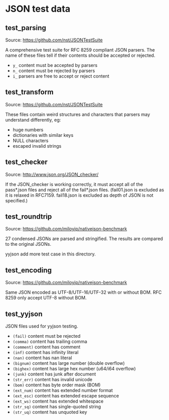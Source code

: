 # JSON test data


## test_parsing
Source: <https://github.com/nst/JSONTestSuite>

A comprehensive test suite for RFC 8259 compliant JSON parsers.
The name of these files tell if their contents should be accepted or rejected.

- `y_` content must be accepted by parsers
- `n_` content must be rejected by parsers
- `i_` parsers are free to accept or reject content


## test_transform
Source: <https://github.com/nst/JSONTestSuite>

These files contain weird structures and characters that parsers may understand differently, eg:

- huge numbers
- dictionaries with similar keys
- NULL characters
- escaped invalid strings


## test_checker
Source: <http://www.json.org/JSON_checker/>

If the JSON_checker is working correctly, it must accept all of the pass\*.json files and reject all of the fail\*.json files. (fail01.json is excluded as it is relaxed in RFC7159. fail18.json is excluded as depth of JSON is not specified.)


## test_roundtrip
Source: <https://github.com/miloyip/nativejson-benchmark>

27 condensed JSONs are parsed and stringified. The results are compared to the original JSONs.

yyjson add more test case in this directory.

## test_encoding
Source: <https://github.com/miloyip/nativejson-benchmark>

Same JSON encoded as UTF-8/UTF-16/UTF-32 with or without BOM. 
RFC 8259 only accept UTF-8 without BOM.


## test_yyjson
JSON files used for yyjson testing.

- `(fail)` content must be rejected
- `(comma)` content has trailing comma
- `(comment)` content has comment
- `(inf)` content has infinity literal
- `(nan)` content has nan literal
- `(bignum)` content has large number (double overflow)
- `(bighex)` content has large hex number (u64/i64 overflow)
- `(junk)` content has junk after document
- `(str_err)` content has invalid unicode
- `(bom)` content has byte order mask (BOM)
- `(ext_num)` content has extended number format
- `(ext_esc)` content has extended escape sequence
- `(ext_ws)` content has extended whitespace
- `(str_sq)` content has single-quoted string
- `(str_uq)` content has unquoted key
